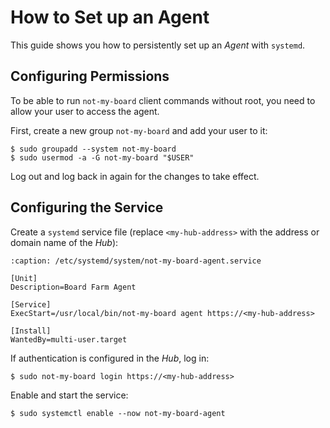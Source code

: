 # How to Set up an Agent

This guide shows you how to persistently set up an *Agent* with `systemd`.

## Configuring Permissions

To be able to run `not-my-board` client commands without root, you need to
allow your user to access the agent.

First, create a new group `not-my-board` and add your user to it:
```{code-block} console
$ sudo groupadd --system not-my-board
$ sudo usermod -a -G not-my-board "$USER"
```

Log out and log back in again for the changes to take effect.

## Configuring the Service

Create a `systemd` service file (replace `<my-hub-address>` with the address or
domain name of the *Hub*):
```{code-block} systemd
:caption: /etc/systemd/system/not-my-board-agent.service

[Unit]
Description=Board Farm Agent

[Service]
ExecStart=/usr/local/bin/not-my-board agent https://<my-hub-address>

[Install]
WantedBy=multi-user.target
```

If authentication is configured in the *Hub*, log in:
```console
$ sudo not-my-board login https://<my-hub-address>
```

Enable and start the service:
```console
$ sudo systemctl enable --now not-my-board-agent
```
